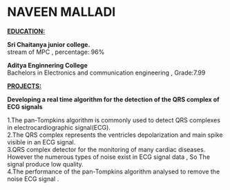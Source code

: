 # NAVEEN MALLADI
<ins>**EDUCATION:**</ins>

**Sri Chaitanya junior college.** </br>
stream of MPC , percentage: 96%

**Aditya Enginnering College** </br>
Bachelors in Electronics and communication engineering , Grade:7.99

<ins>**PROJECTS:**</ins>

**Developing a real time algorithm for the detection of the QRS complex of ECG signals**

1.The pan-Tompkins algorithm is commonly used to detect QRS complexes in electrocardiographic signal(ECG).</br>
2.The QRS complex represents the ventricles depolarization and main spike visible in an ECG signal.</br>
3.QRS complex detector for the monitoring of many cardiac diseases. However the numerous types of noise exist in ECG signal data , So The signal produce low quality.</br>
4.The performance of the pan-Tompkins algorithm analysed to remove the noise ECG signal .
